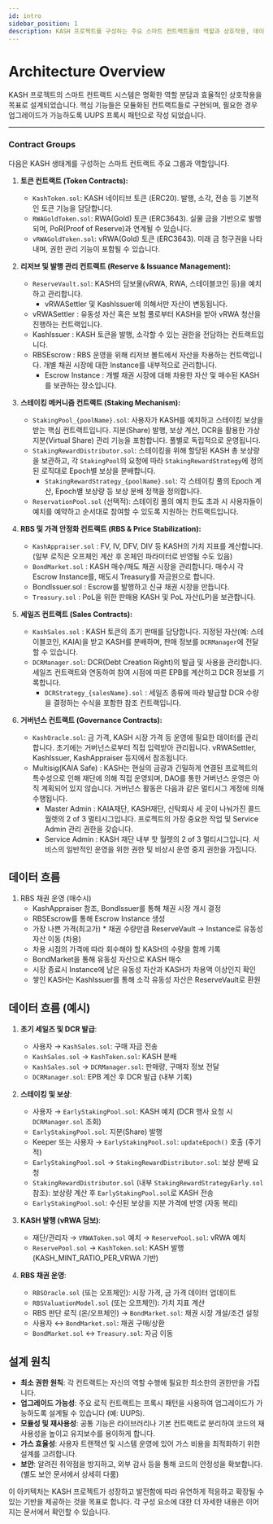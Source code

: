 ```yaml
---
id: intro
sidebar_position: 1
description: KASH 프로젝트를 구성하는 주요 스마트 컨트랙트들의 역할과 상호작용, 데이터 흐름에 대한 개요입니다.
---
```


# Architecture Overview

KASH 프로젝트의 스마트 컨트랙트 시스템은 명확한 역할 분담과 효율적인 상호작용을 목표로 설계되었습니다. 핵심 기능들은 모듈화된 컨트랙트들로 구현되며, 필요한 경우 업그레이드가 가능하도록 UUPS 프록시 패턴으로 작성 되었습니다.

---

### Contract Groups

다음은 KASH 생태계를 구성하는 스마트 컨트랙트 주요 그룹과 역할입니다.

1.  **토큰 컨트랙트 (Token Contracts):**
    *   `KashToken.sol`: KASH 네이티브 토큰 (ERC20). 발행, 소각, 전송 등 기본적인 토큰 기능을 담당합니다.
    *   `RWAGoldToken.sol`: RWA(Gold) 토큰 (ERC3643). 실물 금을 기반으로 발행되며, PoR(Proof of Reserve)과 연계될 수 있습니다.
    *   `vRWAGoldToken.sol`: vRWA(Gold) 토큰 (ERC3643). 미래 금 청구권을 나타내며, 권한 관리 기능이 포함될 수 있습니다.

2.  **리저브 및 발행 관리 컨트랙트 (Reserve & Issuance Management):**
    *   `ReserveVault.sol`: KASH의 담보물(vRWA, RWA, 스테이블코인 등)을 예치하고 관리합니다.
        +  vRWASettler 및 KashIssuer에 의해서만 자산이 변동됩니다.
    + vRWASettler : 유동성 자산 혹은 보험 풀로부터 KASH을 받아 vRWA 청산을 진행하는 컨트랙입니다.
    + KashIssuer : KASH 토큰을 발행, 소각할 수 있는 권한을 전담하는 컨트랙트입니다.
    + RBSEscrow : RBS 운영을 위해 리저브 볼트에서 자산을 차용하는 컨트랙입니다. 개별 채권 시장에 대한 Instance를 내부적으로 관리합니다.
        + Escrow Instance : 개별 채권 시장에 대해 차용한 자산 및 매수된 KASH를 보관하는 장소입니다.

3.  **스테이킹 메커니즘 컨트랙트 (Staking Mechanism):**
    *   `StakingPool_{poolName}.sol`: 사용자가 KASH를 예치하고 스테이킹 보상을 받는 핵심 컨트랙트입니다. 지분(Share) 발행, 보상 계산, DCR을 활용한 가상 지분(Virtual Share) 관리 기능을 포함합니다. 풀별로 독립적으로 운영됩니다.
    *   `StakingRewardDistributor.sol`: 스테이킹을 위해 할당된 KASH 총 보상량을 보관하고, 각 `StakingPool`의 요청에 따라 `StakingRewardStrategy`에 정의된 로직대로 Epoch별 보상을 분배합니다.
        *   `StakingRewardStrategy_{poolName}.sol`: 각 스테이킹 풀의 Epoch 계산, Epoch별 보상량 등 보상 분배 정책을 정의합니다.
    *   `ReservationPool.sol` (선택적): 스테이킹 풀의 예치 한도 초과 시 사용자들이 예치를 예약하고 순서대로 참여할 수 있도록 지원하는 컨트랙트입니다.

4.  **RBS 및 가격 안정화 컨트랙트 (RBS & Price Stabilization):**
    *   `KashAppraiser.sol` : FV, IV, DFV, DIV 등 KASH의 가치 지표를 계산합니다. (일부 로직은 오프체인 계산 후 온체인 파라미터로 반영될 수도 있음)
    *   `BondMarket.sol` : KASH 매수/매도 채권 시장을 관리합니다. 매수시 각 Escrow Instance를, 매도시 Treasury를 자금원으로 합니다.
    + BondIssuer.sol : Escrow를 발행하고 신규 채권 시장을 만듭니다.
    *   `Treasury.sol` : PoL을 위한 판매용 KASH 및 PoL 자산(LP)을 보관합니다.

5.  **세일즈 컨트랙트 (Sales Contracts):**
    *   `KashSales.sol` : KASH 토큰의 초기 판매를 담당합니다. 지정된 자산(예: 스테이블코인, KAIA)을 받고 KASH를 분배하며, 판매 정보를 `DCRManager`에 전달할 수 있습니다.
    *   `DCRManager.sol`: DCR(Debt Creation Right)의 발급 및 사용을 관리합니다. 세일즈 컨트랙트와 연동하여 참여 시점에 따른 EPB를 계산하고 DCR 정보를 기록합니다.
        + `DCRStrategy_{salesName}.sol` : 세일즈 종류에 따라 발급할 DCR 수량을 결정하는 수식을 포함한 참조 컨트랙입니다.

6.  **거버넌스 컨트랙트 (Governance Contracts):**
    *   `KashOracle.sol`: 금 가격, KASH 시장 가격 등 운영에 필요한 데이터를 관리합니다. 초기에는 거버넌스로부터 직접 입력받아 관리됩니다. vRWASettler, KashIssuer, KashAppraiser 등지에서 참조됩니다.
    + Multisig(KAIA Safe) : KASH는 현실의 금광과 긴밀하게 연결된 프로젝트의 특수성으로 인해 재단에 의해 직접 운영되며, DAO를 통한 거버넌스 운영은 아직 계획되어 있지 않습니다. 거버넌스 활동은 다음과 같은 멀티시그 계정에 의해 수행됩니다.
        + Master Admin : KAIA재단, KASH재단, 신탁회사 세 곳이 나눠가진 콜드 월렛의 2 of 3 멀티시그입니다. 프로젝트의 가장 중요한 작업 및 Service Admin 관리 권한을 갖습니다.
        + Service Admin : KASH 재단 내부 핫 월렛의 2 of 3 멀티시그입니다. 서비스의 일반적인 운영을 위한 권한 및 비상시 운영 중지 권한을 가집니다.

## 데이터 흐름

1. RBS 채권 운영 (매수시)
    + KashAppraiser 참조, BondIssuer를 통해 채권 시장 개시 결정
    + RBSEscrow를 통해 Escrow Instance 생성
    + 가장 나쁜 가격(최고가) * 채권 수량만큼 ReserveVault -> Instance로 유동성 자산 이동 (차용)
    + 차용 시점의 가격에 따라 회수해야 할 KASH의 수량을 함께 기록
    + BondMarket을 통해 유동성 자산으로 KASH 매수
    + 시장 종료시 Instance에 남은 유동성 자산과 KASH가 차용액 이상인지 확인
    + 쌓인 KASH는 KashIssuer를 통해 소각 유동성 자산은 ReserveVault로 환원




## 데이터 흐름 (예시)

1.  **초기 세일즈 및 DCR 발급**:
    *   사용자 → `KashSales.sol`: 구매 자금 전송
    *   `KashSales.sol` → `KashToken.sol`: KASH 분배
    *   `KashSales.sol` → `DCRManager.sol`: 판매량, 구매자 정보 전달
    *   `DCRManager.sol`: EPB 계산 후 DCR 발급 (내부 기록)

2.  **스테이킹 및 보상**:
    *   사용자 → `EarlyStakingPool.sol`: KASH 예치 (DCR 행사 요청 시 `DCRManager.sol` 조회)
    *   `EarlyStakingPool.sol`: 지분(Share) 발행
    *   Keeper 또는 사용자 → `EarlyStakingPool.sol`: `updateEpoch()` 호출 (주기적)
    *   `EarlyStakingPool.sol` → `StakingRewardDistributor.sol`: 보상 분배 요청
    *   `StakingRewardDistributor.sol` (내부 `StakingRewardStrategyEarly.sol` 참조): 보상량 계산 후 `EarlyStakingPool.sol`로 KASH 전송
    *   `EarlyStakingPool.sol`: 수신된 보상을 지분 가격에 반영 (자동 복리)

3.  **KASH 발행 (vRWA 담보)**:
    *   재단/관리자 → `VRWAToken.sol` 예치 → `ReservePool.sol`: vRWA 예치
    *   `ReservePool.sol` → `KashToken.sol`: KASH 발행 (KASH_MINT_RATIO_PER_VRWA 기반)

4.  **RBS 채권 운영**:
    *   `RBSOracle.sol` (또는 오프체인): 시장 가격, 금 가격 데이터 업데이트
    *   `RBSValuationModel.sol` (또는 오프체인): 가치 지표 계산
    *   RBS 판단 로직 (온/오프체인) → `BondMarket.sol`: 채권 시장 개설/조건 설정
    *   사용자 ↔ `BondMarket.sol`: 채권 구매/상환
    *   `BondMarket.sol` ↔ `Treasury.sol`: 자금 이동

## 설계 원칙

*   **최소 권한 원칙**: 각 컨트랙트는 자신의 역할 수행에 필요한 최소한의 권한만을 가집니다.
*   **업그레이드 가능성**: 주요 로직 컨트랙트는 프록시 패턴을 사용하여 업그레이드가 가능하도록 설계될 수 있습니다 (예: UUPS).
*   **모듈성 및 재사용성**: 공통 기능은 라이브러리나 기본 컨트랙트로 분리하여 코드의 재사용성을 높이고 유지보수를 용이하게 합니다.
*   **가스 효율성**: 사용자 트랜잭션 및 시스템 운영에 있어 가스 비용을 최적화하기 위한 설계를 고려합니다.
*   **보안**: 알려진 취약점을 방지하고, 외부 감사 등을 통해 코드의 안정성을 확보합니다. (별도 보안 문서에서 상세히 다룸)

이 아키텍처는 KASH 프로젝트가 성장하고 발전함에 따라 유연하게 적응하고 확장될 수 있는 기반을 제공하는 것을 목표로 합니다. 각 구성 요소에 대한 더 자세한 내용은 이어지는 문서에서 확인할 수 있습니다.